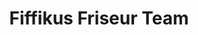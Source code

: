 ---
title: "Fiffikus Friseur Team"
url: /hamburg/fiffikus-friseur-team-fabriciusstrasse/
shop: Friseur
---